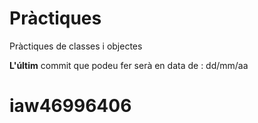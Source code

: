# Pràctiques
Pràctiques de classes i objectes

**L'últim** commit que podeu fer serà en data de : dd/mm/aa
# iaw46996406
